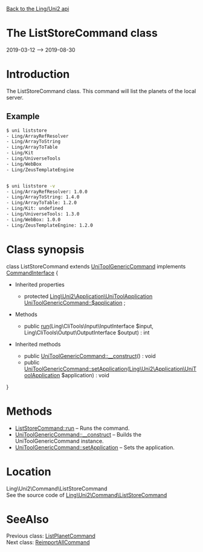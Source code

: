 [Back to the Ling/Uni2 api](https://github.com/lingtalfi/Uni2/blob/master/doc/api/Ling/Uni2.md)



The ListStoreCommand class
================
2019-03-12 --> 2019-08-30






Introduction
============

The ListStoreCommand class.
This command will list the planets of the local server.


Example
-------------

```bash
$ uni liststore
- Ling/ArrayRefResolver
- Ling/ArrayToString
- Ling/ArrayToTable
- Ling/Kit
- Ling/UniverseTools
- Ling/WebBox
- Ling/ZeusTemplateEngine


$ uni liststore -v
- Ling/ArrayRefResolver: 1.0.0
- Ling/ArrayToString: 1.4.0
- Ling/ArrayToTable: 1.2.0
- Ling/Kit: undefined
- Ling/UniverseTools: 1.3.0
- Ling/WebBox: 1.0.0
- Ling/ZeusTemplateEngine: 1.2.0

```



Class synopsis
==============


class <span class="pl-k">ListStoreCommand</span> extends [UniToolGenericCommand](https://github.com/lingtalfi/Uni2/blob/master/doc/api/Ling/Uni2/Command/UniToolGenericCommand.md) implements [CommandInterface](https://github.com/lingtalfi/CliTools/blob/master/doc/api/Ling/CliTools/Command/CommandInterface.md) {

- Inherited properties
    - protected [Ling\Uni2\Application\UniToolApplication](https://github.com/lingtalfi/Uni2/blob/master/doc/api/Ling/Uni2/Application/UniToolApplication.md) [UniToolGenericCommand::$application](#property-application) ;

- Methods
    - public [run](https://github.com/lingtalfi/Uni2/blob/master/doc/api/Ling/Uni2/Command/ListStoreCommand/run.md)(Ling\CliTools\Input\InputInterface $input, Ling\CliTools\Output\OutputInterface $output) : int

- Inherited methods
    - public [UniToolGenericCommand::__construct](https://github.com/lingtalfi/Uni2/blob/master/doc/api/Ling/Uni2/Command/UniToolGenericCommand/__construct.md)() : void
    - public [UniToolGenericCommand::setApplication](https://github.com/lingtalfi/Uni2/blob/master/doc/api/Ling/Uni2/Command/UniToolGenericCommand/setApplication.md)([Ling\Uni2\Application\UniToolApplication](https://github.com/lingtalfi/Uni2/blob/master/doc/api/Ling/Uni2/Application/UniToolApplication.md) $application) : void

}






Methods
==============

- [ListStoreCommand::run](https://github.com/lingtalfi/Uni2/blob/master/doc/api/Ling/Uni2/Command/ListStoreCommand/run.md) &ndash; Runs the command.
- [UniToolGenericCommand::__construct](https://github.com/lingtalfi/Uni2/blob/master/doc/api/Ling/Uni2/Command/UniToolGenericCommand/__construct.md) &ndash; Builds the UniToolGenericCommand instance.
- [UniToolGenericCommand::setApplication](https://github.com/lingtalfi/Uni2/blob/master/doc/api/Ling/Uni2/Command/UniToolGenericCommand/setApplication.md) &ndash; Sets the application.





Location
=============
Ling\Uni2\Command\ListStoreCommand<br>
See the source code of [Ling\Uni2\Command\ListStoreCommand](https://github.com/lingtalfi/Uni2/blob/master/Command/ListStoreCommand.php)



SeeAlso
==============
Previous class: [ListPlanetCommand](https://github.com/lingtalfi/Uni2/blob/master/doc/api/Ling/Uni2/Command/ListPlanetCommand.md)<br>Next class: [ReimportAllCommand](https://github.com/lingtalfi/Uni2/blob/master/doc/api/Ling/Uni2/Command/ReimportAllCommand.md)<br>
